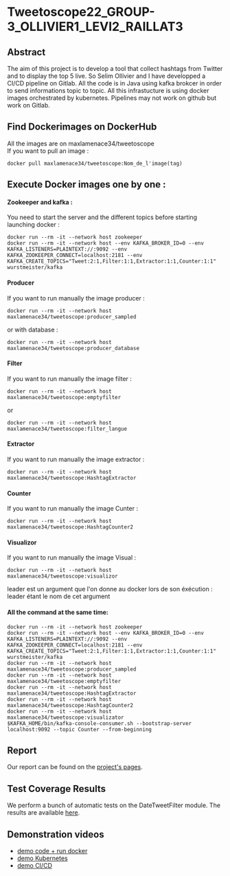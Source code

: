 # Tweetoscope22_GROUP-3_OLLIVIER1_LEVI2_RAILLAT3
## Abstract
The aim of this project is to develop a tool that collect hashtags from Twitter and to display the top 5 live. So Selim Ollivier and I have developped a CI/CD pipeline on Gitlab. All the code is in Java using kafka brokcer in order to send informations topic to topic. All this infrastucture is using docker images orchestrated by kubernetes. Pipelines may not work on github but work on Gitlab.

## Find Dockerimages on DockerHub

All the images are on maxlamenace34/tweetoscope<br>
If you want to pull an image :
```
docker pull maxlamenace34/tweetoscope:Nom_de_l'image(tag)
```
## Execute Docker images one by one :

#### Zookeeper and kafka :

You need to start the server and the different topics before starting launching docker :

```
docker run --rm -it --network host zookeeper
docker run --rm -it --network host --env KAFKA_BROKER_ID=0 --env KAFKA_LISTENERS=PLAINTEXT://:9092 --env KAFKA_ZOOKEEPER_CONNECT=localhost:2181 --env KAFKA_CREATE_TOPICS="Tweet:2:1,Filter:1:1,Extractor:1:1,Counter:1:1" wurstmeister/kafka
```

#### Producer 

If you want to run manually the image producer :
```
docker run --rm -it --network host maxlamenace34/tweetoscope:producer_sampled

```
or with database : 
```
docker run --rm -it --network host maxlamenace34/tweetoscope:producer_database
```

#### Filter 

If you want to run manually the image filter :

```
docker run --rm -it --network host maxlamenace34/tweetoscope:emptyfilter
```
or 
```
docker run --rm -it --network host maxlamenace34/tweetoscope:filter_langue
```


#### Extractor

If you want to run manually the image extractor :
```
docker run --rm -it --network host maxlamenace34/tweetoscope:HashtagExtractor
```

#### Counter 

If you want to run manually the image Cunter :
```
docker run --rm -it --network host maxlamenace34/tweetoscope:HashtagCounter2
```

#### Visualizor 

If you want to run manually the image Visual :
```
docker run --rm -it --network host maxlamenace34/tweetoscope:visualizor
```
leader est un argument que l'on donne au docker lors de son éxécution : leader étant le nom de cet argument

#### All the command at the same time:
```
docker run --rm -it --network host zookeeper
docker run --rm -it --network host --env KAFKA_BROKER_ID=0 --env KAFKA_LISTENERS=PLAINTEXT://:9092 --env KAFKA_ZOOKEEPER_CONNECT=localhost:2181 --env KAFKA_CREATE_TOPICS="Tweet:2:1,Filter:1:1,Extractor:1:1,Counter:1:1" wurstmeister/kafka
docker run --rm -it --network host maxlamenace34/tweetoscope:producer_sampled
docker run --rm -it --network host maxlamenace34/tweetoscope:emptyfilter
docker run --rm -it --network host maxlamenace34/tweetoscope:HashtagExtractor
docker run --rm -it --network host maxlamenace34/tweetoscope:HashtagCounter2
docker run --rm -it --network host maxlamenace34/tweetoscope:visualizator
$KAFKA_HOME/bin/kafka-console-consumer.sh --bootstrap-server localhost:9092 --topic Counter --from-beginning
```

## Report

Our report can be found on the [project's pages](https://maxime.raillat.pages-student.centralesupelec.fr/tweetoscope22_group-3_ollivier1_levi2_raillat3/report.pdf).

## Test Coverage Results

We perform a bunch of automatic tests on the DateTweetFilter module. The results are available [here](https://maxime.raillat.pages-student.centralesupelec.fr/tweetoscope22_group-3_ollivier1_levi2_raillat3/testCoverageReport/).

## Demonstration videos

- [demo code + run docker](https://www.youtube.com/watch?v=rQULeTE-ThI)
- [demo Kubernetes](https://www.youtube.com/watch?v=527E0Y99r-o)
- [demo CI/CD](https://www.youtube.com/watch?v=ZFrYSUxLYTo)

